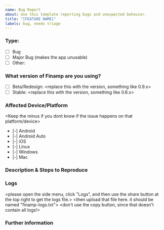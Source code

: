 ```yaml
---
name: Bug Report
about: Use this template reporting bugs and unexpected behavior.
title: "[FEATURE NAME]"
labels: bug, needs triage
---
```


<You can keep text in these brackets since it wont be visible>

### Type:
<Enhancement or Accessibility :questionmark: Please use the Feature Request Template>

- [ ] Bug
- [ ] Major Bug (makes the app unusable)
- [ ] Other: <describe here>

### What version of Finamp are you using?
- [ ] Beta/Redesign: <replace this with the version, something like 0.9.x>
- [ ] Stable: <replace this with the version, something like 0.6.x>

### Affected Device/Platform
<Keep the minus if you dont know if the issue happens on that platform/device>
<Remove the minus if you checked and the platform is not affected>
<Replace the minus with an X if the bug is happening on that platform>

- [-] Android
- [-] Android Auto
- [-] iOS
- [-] Linux
- [-] Windows
- [-] Mac

### Description & Steps to Reproduce
<roughly explain when this issue happend and if possibe also how to reproduce it step by step>
<the easiest way to share a reproduction is by uploading a screen recording showing the issue!>

### Logs
<please open the side menu, click "Logs", and then use the *share* button at the top right to get the logs file.>
<then upload that file here. it should be named "finamp-logs.txt">
<don't use the copy button, since that doesn't contain all logs!>

### Further information
<add any additional details here>
